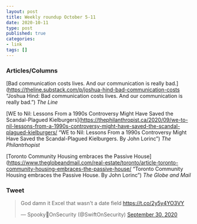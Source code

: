 ```yaml
---
layout: post
title: Weekly roundup October 5-11
date: 2020-10-11
type: post
published: true
categories:
- link
tags: []
---
```


### Articles/Columns

[Bad communication costs lives. And our communication is really bad.](https://theline.substack.com/p/joshua-hind-bad-communication-costs “Joshua Hind: Bad communication costs lives. And our communication is really bad.”) *The Line*

[WE to Nil: Lessons From a 1990s Controversy Might Have Saved the Scandal-Plagued Kielburgers](https://thephilanthropist.ca/2020/09/we-to-nil-lessons-from-a-1990s-controversy-might-have-saved-the-scandal-plagued-kielburgers/ “WE to Nil: Lessons From a 1990s Controversy Might Have Saved the Scandal-Plagued Kielburgers. By John Lorinc”) *The Philantrhopist*

[Toronto Community Housing embraces the Passive House](https://www.theglobeandmail.com/real-estate/toronto/article-toronto-community-housing-embraces-the-passive-house/ “Toronto Community Housing embraces the Passive House. By John Lorinc”) *The Globe and Mail*

### Tweet

<blockquote class="twitter-tweet" data-dnt="true"><p lang="en" dir="ltr">God damn it Excel that wasn&#39;t a date field <a href="https://t.co/2y5y4YO3VY">https://t.co/2y5y4YO3VY</a></p>&mdash; Spooky👻OnSecurity (@SwiftOnSecurity) <a href="https://twitter.com/SwiftOnSecurity/status/1311442032615981058?ref_src=twsrc%5Etfw">September 30, 2020</a></blockquote> <script async src="https://platform.twitter.com/widgets.js" charset="utf-8"></script>

